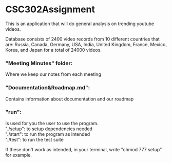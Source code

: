 # CSC302Assignment
This is an application that will do general analysis on trending youtube videos.

Database consists of 2400 video records from 10 different countries that are: Russia, Canada, Germany, USA, India, United Kingdom, France, Mexico, Korea, and Japan for a total of 24000 videos.

### "Meeting Minutes" folder: 
  Where we keep our notes from each meeting

### "Documentation&Roadmap.md": 
  Contains information about documentation and our roadmap

### "run": 
  Is used for you the user to use the program.    
  "./setup": to setup dependencies needed    
  "./start": to run the program as intended    
  "./test": to run the test suite   

  If these don't work as intended, in your terminal, write "chmod 777 setup" for example. 
  
